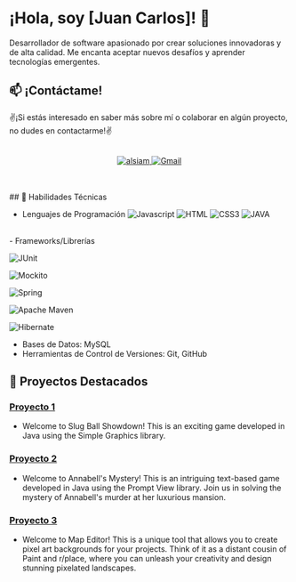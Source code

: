 # ¡Hola, soy [Juan Carlos]! 👋

Desarrollador de software apasionado por crear soluciones innovadoras y de alta calidad. Me encanta aceptar nuevos desafíos y aprender tecnologías emergentes.

## 📫 ¡Contáctame!

✌️¡Si estás interesado en saber más sobre mí o colaborar en algún proyecto, no dudes en contactarme!✌️
<br/>
<br/>
<p align="center">
<a href="https://www.linkedin.com/in/upcjdev/" target="https://www.linkedin.com/in/upcjdev/">
<img src="https://img.shields.io/badge/LinkedIn-0077B5?style=for-the-badge&logo=linkedin&logoColor=white" alt="alsiam"/>
</a>  <a href="mailto:caftpjuancarlos@gmail.com">
  <img src="https://img.shields.io/badge/Gmail-D14836?style=for-the-badge&logo=gmail&logoColor=white" alt="Gmail"/>
</a>
</p>
<br/>
<br/>
## 🚀 Habilidades Técnicas

- Lenguajes de Programación
![Javascript](https://img.shields.io/badge/Javascript-F0DB4F?style=for-the-badge&labelColor=black&logo=javascript&logoColor=F0DB4F)
![HTML](https://img.shields.io/badge/HTML5-E34F26?style=for-the-badge&logo=html5&logoColor=white)
![CSS3](https://img.shields.io/badge/CSS3-1572B6?style=for-the-badge&logo=css3&logoColor=white)
![JAVA](https://img.shields.io/badge/JAVA-007396?style=for-the-badge&logo=java&logoColor=white)

<br/>
- Frameworks/Librerías

![JUnit](https://img.shields.io/badge/JUnit-25A162?style=for-the-badge&logo=junit5&logoColor=white)

![Mockito](https://img.shields.io/badge/Mockito-DC143C?style=for-the-badge&logo=mockito&logoColor=white)

![Spring](https://img.shields.io/badge/Spring-6DB33F?style=for-the-badge&logo=spring&logoColor=white)

![Apache Maven](https://img.shields.io/badge/Apache_Maven-C71A36?style=for-the-badge&logo=apache-maven&logoColor=white)

![Hibernate](https://img.shields.io/badge/Hibernate-59666C?style=for-the-badge&logo=hibernate&logoColor=white)

- Bases de Datos: MySQL
- Herramientas de Control de Versiones: Git, GitHub

## 🌱 Proyectos Destacados

### [Proyecto 1](https://github.com/Chispa8/Slug-Ball-Showdown) 
- Welcome to Slug Ball Showdown! This is an exciting game developed in Java using the Simple Graphics library.

### [Proyecto 2](https://github.com/Chispa8/Annabell-s-Mystery)
- Welcome to Annabell's Mystery! This is an intriguing text-based game developed in Java using the Prompt View library. Join us in solving the mystery of Annabell's murder at her luxurious mansion.
  
### [Proyecto 3](https://github.com/Chispa8/Map-Editor)
- Welcome to Map Editor! This is a unique tool that allows you to create pixel art backgrounds for your projects. Think of it as a distant cousin of Paint and r/place, where you can unleash your creativity and design stunning pixelated landscapes.

